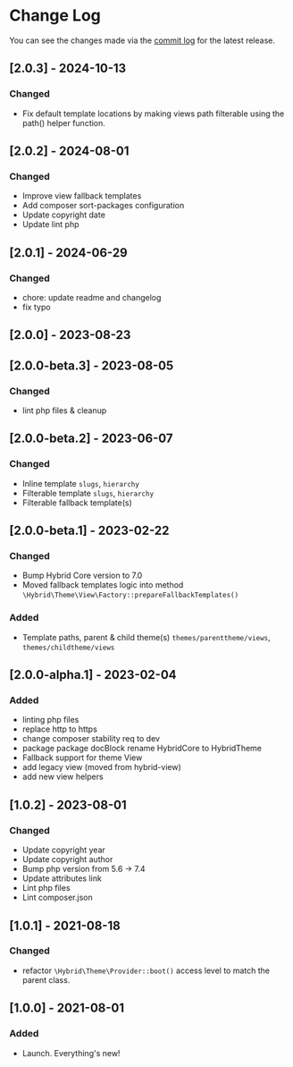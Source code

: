 # Change Log

You can see the changes made via the [commit log](https://github.com/themehybrid/hybrid-theme/commits/master) for the latest release.

## [2.0.3] - 2024-10-13

### Changed

- Fix default template locations by making views path filterable using the path() helper function.

## [2.0.2] - 2024-08-01

### Changed

- Improve view fallback templates
- Add composer sort-packages configuration
- Update copyright date
- Update lint php

## [2.0.1] - 2024-06-29

### Changed

- chore: update readme and changelog
- fix typo

## [2.0.0] - 2023-08-23

## [2.0.0-beta.3] - 2023-08-05

### Changed

- lint php files & cleanup

## [2.0.0-beta.2] - 2023-06-07

### Changed

- Inline template `slugs`, `hierarchy`
- Filterable template `slugs`, `hierarchy`
- Filterable fallback template(s)

## [2.0.0-beta.1] - 2023-02-22

### Changed

- Bump Hybrid Core version to 7.0
- Moved fallback templates logic into method `\Hybrid\Theme\View\Factory::prepareFallbackTemplates()`

### Added

- Template paths, parent & child theme(s) `themes/parenttheme/views`, `themes/childtheme/views`

## [2.0.0-alpha.1] - 2023-02-04

### Added

- linting php files
- replace http to https
- change composer stability req to dev
- package package docBlock rename HybridCore to HybridTheme
- Fallback support for theme View
- add legacy view (moved from hybrid-view)
- add new view helpers

## [1.0.2] - 2023-08-01

### Changed

- Update copyright year
- Update copyright author
- Bump php version from 5.6 -> 7.4
- Update attributes link
- Lint php files
- Lint composer.json

## [1.0.1] - 2021-08-18

### Changed

- refactor `\Hybrid\Theme\Provider::boot()` access level to match the parent class.

## [1.0.0] - 2021-08-01

### Added

- Launch.  Everything's new!
